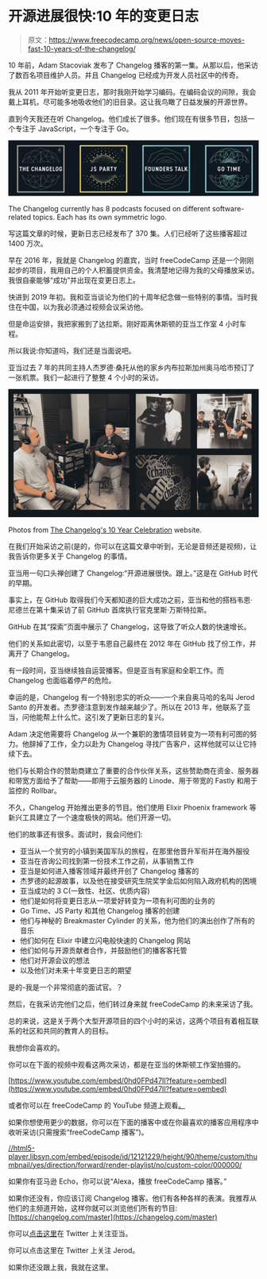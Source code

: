# 开源进展很快:10 年的变更日志

> 原文：<https://www.freecodecamp.org/news/open-source-moves-fast-10-years-of-the-changelog/>

10 年前，Adam Stacoviak 发布了 Changelog 播客的第一集。从那以后，他采访了数百名项目维护人员。并且 Changelog 已经成为开发人员社区中的传奇。

我从 2011 年开始听变更日志，那时我刚开始学习编码。在编码会议的间隙，我会戴上耳机，尽可能多地吸收他们的旧目录。这让我鸟瞰了日益发展的开源世界。

直到今天我还在听 Changelog。他们成长了很多。他们现在有很多节目，包括一个专注于 JavaScript，一个专注于 Go。

![Podcasts_for_developers____News_and_podcasts_for_developers____Changelog](img/12262cec8cbfc1d6faaabe6041658697.png)

The Changelog currently has 8 podcasts focused on different software-related topics. Each has its own symmetric logo.

写这篇文章的时候，更新日志已经发布了 370 集。人们已经听了这些播客超过 1400 万次。

早在 2016 年，我就是 Changelog 的嘉宾，当时 freeCodeCamp 还是一个刚刚起步的项目，我用自己的个人积蓄提供资金。我清楚地记得为我的父母播放采访。我很自豪能够“成功”并出现在变更日志上。

快进到 2019 年初。我和亚当谈论为他们的十周年纪念做一些特别的事情。当时我住在中国，以为我必须通过视频会议采访他。

但是命运安排，我把家搬到了达拉斯。刚好距离休斯顿的亚当工作室 4 小时车程。

所以我说:你知道吗，我们还是当面说吧。

亚当过去 7 年的共同主持人杰罗德·桑托从他的家乡内布拉斯加州奥马哈市预订了一张机票。我们一起进行了整整 4 个小时的采访。

![Celebrating_ten_years_of_Changelog____News_and_podcasts_for_developers____Changelog](img/59def68eb27d57b0406781008543f8b3.png)

Photos from [The Changelog's 10 Year Celebration](https://www.freecodecamp.org/news/open-source-moves-fast-10-years-of-the-changelog/changelog.com/ten) website.

在我们开始采访之前(是的，你可以在这篇文章中听到，无论是音频还是视频)，让我告诉你更多关于 Changelog 的事情。

亚当用一句口头禅创建了 Changelog:“开源进展很快。跟上。”这是在 GitHub 时代的早期。

事实上，在 GitHub 取得我们今天都知道的巨大成功之前，亚当和他的搭档韦恩·尼德兰在第十集采访了前 GitHub 首席执行官克里斯·万斯特拉斯。

GitHub 在其“探索”页面中展示了 Changelog，这导致了听众人数的快速增长。

他们的关系如此密切，以至于韦恩自己最终在 2012 年在 GitHub 找了份工作，并离开了 Changelog。

有一段时间，亚当继续独自运营播客。但是亚当有家庭和全职工作。而 Changelog 也面临着停产的危险。

幸运的是，Changelog 有一个特别忠实的听众——一个来自奥马哈的名叫 Jerod Santo 的开发者。杰罗德注意到发作越来越少了。所以在 2013 年，他联系了亚当，问他能帮上什么忙。这引发了更新日志的复兴。

Adam 决定他需要将 Changelog 从一个兼职的激情项目转变为一项有利可图的努力。他辞掉了工作，全力以赴为 Changelog 寻找广告客户，这样他就可以让它持续下去。

他们与长期合作的赞助商建立了重要的合作伙伴关系，这些赞助商在资金、服务器和带宽方面给予了帮助——即用于云服务器的 Linode、用于带宽的 Fastly 和用于监控的 Rollbar。

不久，Changelog 开始推出更多的节目。他们使用 Elixir Phoenix framework 等新兴工具建立了一个速度极快的网站。他们开源一切。

他们的故事还有很多。面试时，我会问他们:

*   亚当从一个贫穷的小镇到美国军队的旅程，在那里他晋升军衔并在海外服役
*   亚当在咨询公司找到第一份技术工作之前，从事销售工作
*   亚当是如何进入播客领域并最终开创了 Changelog 播客的
*   杰罗德的起源故事，以及他在接受研究生院奖学金后如何陷入政府机构的困境
*   亚当成功的 3 C(一致性、社区、优质内容)
*   他们是如何将变更日志从一项爱好转变为一项有利可图的业务的
*   Go Time、JS Party 和其他 Changelog 播客的创建
*   他们与神秘的 Breakmaster Cylinder 的关系，他为他们的演出创作了所有的音乐
*   他们如何在 Elixir 中建立闪电般快速的 Changelog 网站
*   他们如何与开源贡献者合作，并鼓励他们的播客客托管
*   他们对开源会议的想法
*   以及他们对未来十年变更日志的期望

是的-我是一个非常彻底的面试官。？

然后，在我采访完他们之后，他们转过身来就 freeCodeCamp 的未来采访了我。

总的来说，这是关于两个大型开源项目的四个小时的采访，这两个项目有着相互联系的社区和共同的教育人的目标。

我想你会喜欢的。

你可以在下面的视频中观看这两次采访，都是在亚当的休斯顿工作室拍摄的。

[https://www.youtube.com/embed/0hd0FPd47II?feature=oembed](https://www.youtube.com/embed/0hd0FPd47II?feature=oembed)

或者你可以在 freeCodeCamp 的 YouTube 频道上观看[。](https://www.youtube.com/watch?v=0hd0FPd47II)

如果你想使用更少的数据，你可以在下面的播客中或在你最喜欢的播客应用程序中收听采访(只需搜索“freeCodeCamp 播客”)。

[//html5-player.libsyn.com/embed/episode/id/12121229/height/90/theme/custom/thumbnail/yes/direction/forward/render-playlist/no/custom-color/000000/](//html5-player.libsyn.com/embed/episode/id/12121229/height/90/theme/custom/thumbnail/yes/direction/forward/render-playlist/no/custom-color/000000/)

如果你有亚马逊 Echo，你可以说“Alexa，播放 freeCodeCamp 播客。”

如果你还没有，你应该订阅 Changelog 播客。他们有各种各样的表演。我推荐从他们的主频道开始，这样你就可以浏览他们所有的节目:[https://changelog.com/master](https://changelog.com/master)

你可以[点击这里](https://twitter.com/adamstac)在 Twitter 上关注亚当。

你可以点击这里在 Twitter 上关注 Jerod。

如果你还没跟上我，我就在这里。